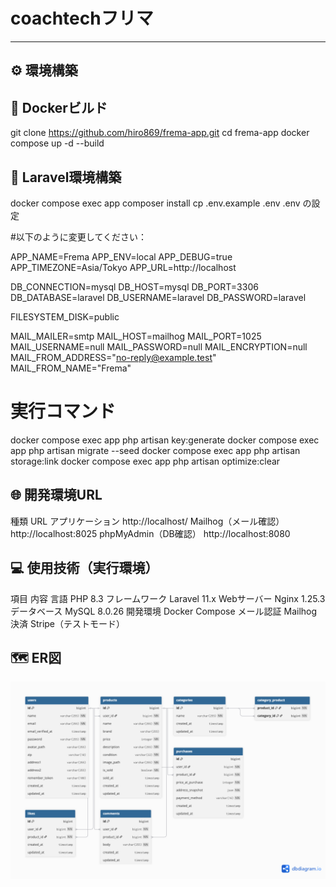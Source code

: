 #  coachtechフリマ

---

## ⚙️ 環境構築

## 🐳 Dockerビルド
git clone https://github.com/hiro869/frema-app.git
cd frema-app
docker compose up -d --build

## 🌱 Laravel環境構築

docker compose exec app composer install
cp .env.example .env
.env の設定

#以下のように変更してください：


APP_NAME=Frema
APP_ENV=local
APP_DEBUG=true
APP_TIMEZONE=Asia/Tokyo
APP_URL=http://localhost

DB_CONNECTION=mysql
DB_HOST=mysql
DB_PORT=3306
DB_DATABASE=laravel
DB_USERNAME=laravel
DB_PASSWORD=laravel

FILESYSTEM_DISK=public

MAIL_MAILER=smtp
MAIL_HOST=mailhog
MAIL_PORT=1025
MAIL_USERNAME=null
MAIL_PASSWORD=null
MAIL_ENCRYPTION=null
MAIL_FROM_ADDRESS="no-reply@example.test"
MAIL_FROM_NAME="Frema"

# 実行コマンド

docker compose exec app php artisan key:generate
docker compose exec app php artisan migrate --seed
docker compose exec app php artisan storage:link
docker compose exec app php artisan optimize:clear

## 🌐 開発環境URL
種類	URL
アプリケーション	http://localhost/
Mailhog（メール確認）	http://localhost:8025
phpMyAdmin（DB確認）	http://localhost:8080

## 💻 使用技術（実行環境）
項目	内容
言語	PHP 8.3
フレームワーク	Laravel 11.x
Webサーバー	Nginx 1.25.3
データベース	MySQL 8.0.26
開発環境	Docker Compose
メール認証	Mailhog
決済	Stripe（テストモード）

## 🗺 ER図
![ER図](src/public/images/er_diagram.png)
